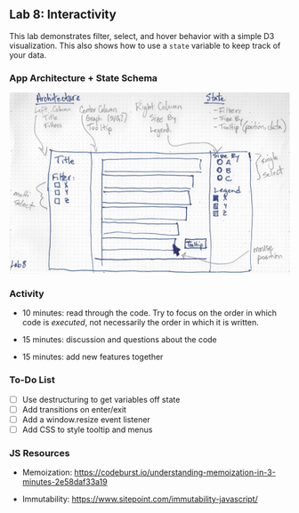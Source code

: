 ## Lab 8: Interactivity

This lab demonstrates filter, select, and hover behavior with a simple D3 visualization. This also shows how to use a `state` variable to keep track of your data.

### App Architecture + State Schema

![aass](./architecture.jpg)

### Activity

- 10 minutes: read through the code. Try to focus on the order in which code is _executed_, not necessarily the order in which it is written.

- 15 minutes: discussion and questions about the code

- 15 minutes: add new features together

### To-Do List

- [ ] Use destructuring to get variables off state
- [ ] Add transitions on enter/exit
- [ ] Add a window.resize event listener
- [ ] Add CSS to style tooltip and menus

### JS Resources

- Memoization: https://codeburst.io/understanding-memoization-in-3-minutes-2e58daf33a19

- Immutability: https://www.sitepoint.com/immutability-javascript/
